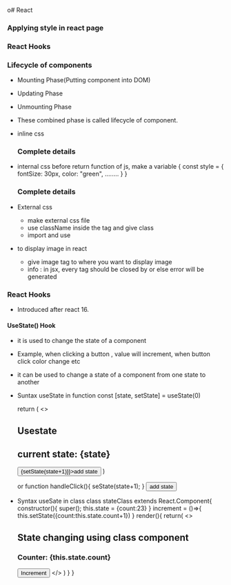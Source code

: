 o# React 
### Applying style in react page

### React Hooks

### Lifecycle of components
- Mounting Phase(Putting component into DOM)
- Updating Phase
- Unmounting Phase
- These combined phase is called lifecycle of component.

- inline css
  <h3 style={{marginLeft:100, color:"red"}}>Complete details</h3>

- internal css
  before return function of js, make a variable 
  { const style = {
          fontSize: 30px,
          color: "green",
          ........
          }
        }
  <h3 style={style}>Complete details</h3>

- External css
  - make external css file
  - use className inside the tag and give class
  - import and use

- to display image in react
  - give image tag to where you want to display image
  - info : in jsx, every tag should be closed by <tagname /> or <tagname></tagname> else error will be generated
  
### React Hooks
  - Introduced after react 16.
#### UseState() Hook
  - it is used to change the state of a component
  - Example, when clicking a button , value will increment, when button click color change etc
  - it can be used to change a state of a component from one state to another
  - Suntax useState in function
    const [state, setState] = useState(0)

    return (
      <>
      <h2>Usestate</h2>
      <h2>current state: {state}</h2>
      <button onClick={()=>{setState(state+1)}}>add state</button>
      </>
    )

    or
    function handleClick(){
    seState(state+1);
    }
    <button onClick={handleClick}>add state</button>
    
  - Syntax useSate in class
    class stateClass extends React.Component{
    constructor(){
        super();
        this.state = {count:23}
    }
    increment = ()=>{
        this.setState({count:this.state.count+1})
    }
    render(){
        return(
            <>
                <h2>State changing using class component</h2>
                <h3>Counter: {this.state.count}</h3>
                <button onClick={this.increment}>Increment</button>
            </>
        )
    }
}
